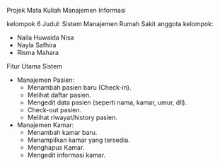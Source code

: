 Projek Mata Kuliah Manajemen Informasi

kelompok 6
Judul: Sistem Manajemen Rumah Sakit
anggota kelompok:
  - Naila Huwaida Nisa
  - Nayla Safhira
  - Risma Mahara

Fitur Utama Sistem
   - Manajemen Pasien: 
     - Menambah pasien baru (Check-in).
     - Melihat daftar pasien.
     - Mengedit data pasien (seperti nama, kamar, umur, dll).
     - Check-out pasien.
     - Melihat riwayat/history pasien.
   - Manajemen Kamar:
     - Menambah kamar baru.
     - Menampilkan kamar yang tersedia.
     - Menghapus Kamar.
     - Mengedit informasi kamar.
